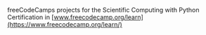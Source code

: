 freeCodeCamps projects for the Scientific Computing with Python Certification in [www.freecodecamp.org/learn](https://www.freecodecamp.org/learn/) 
